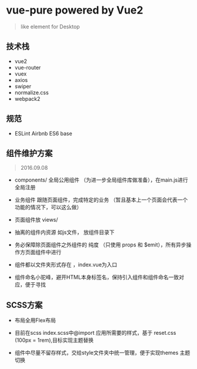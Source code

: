 # vue-pure powered by Vue2

> like element for Desktop

## 技术栈

- vue2
- vue-router
- vuex
- axios
- swiper
- normalize.css
- webpack2

## 规范

- ESLint Airbnb ES6 base

## 组件维护方案

> 2016.09.08

- components/ 全局公用组件 （为进一步全局组件库做准备），在main.js进行全局注册

- 业务组件 跟随页面组件，完成特定的业务 （暂且基本上一个页面会代表一个功能的情况下，可以这么做）

- 页面组件放 views/

- 抽离的组件内资源 如js文件， 放组件目录下

- 务必保障除页面组件之外组件的 纯度 （只使用 props 和 $emit），所有异步操作方页面组件中进行

- 组件都以文件夹形式存在 ，index.vue为入口

- 组件命名小驼峰，避开HTML本身标签名，保持引入组件和组件命名一致对应，便于寻找


## SCSS方案

- 布局全用Flex布局

- 目前在scss index.scss中@import 应用所需要的样式，基于 reset.css (100px = 1rem),目标实现主题替换

- 组件中尽量不留存样式，交给style文件夹中统一管理，便于实现themes 主题切换
